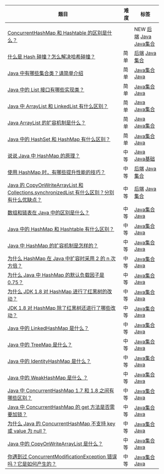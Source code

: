 | 题目                                                         | 难度 | 标签                               |
| ------------------------------------------------------------ | ---- | ---------------------------------- |
|                                                              |      |                                    |
| [ConcurrentHashMap 和 Hashtable 的区别是什么？]()            |      | NEW [后端]() [Java]() [Java集合]() |
| [什么是 Hash 碰撞？怎么解决哈希碰撞？]()                     | 简单 | [后端]() [Java集合]()              |
| [Java 中有哪些集合类？请简单介绍]()                          | 简单 | [Java集合]() [Java]()              |
| [Java 中的 List 接口有哪些实现类？]()                        | 简单 | [Java集合]() [Java]()              |
| [Java 中 ArrayList 和 LinkedList 有什么区别？]()             | 简单 | [Java]() [Java集合]()              |
| [Java ArrayList 的扩容机制是什么？]()                        | 简单 | [Java]() [Java集合]()              |
| [Java 中的 HashSet 和 HashMap 有什么区别？]()                | 简单 | [Java集合]() [Java]()              |
| [说说 Java 中 HashMap 的原理？]()                            | 中等 | [Java]() [Java基础]()              |
| [使用 HashMap 时，有哪些提升性能的技巧？]()                  | 中等 | [后端]() [Java集合]()              |
| [Java 的 CopyOnWriteArrayList 和 Collections.synchronizedList 有什么区别？分别有什么优缺点？]() | 中等 | [后端]() [Java集合]()              |
| [数组和链表在 Java 中的区别是什么？]()                       | 中等 | [Java集合]() [Java]()              |
| [Java 中的 HashMap 和 Hashtable 有什么区别？]()              | 中等 | [Java集合]() [Java]()              |
| [Java 中 HashMap 的扩容机制是怎样的？]()                     | 中等 | [Java集合]() [Java]()              |
| [为什么 HashMap 在 Java 中扩容时采用 2 的 n 次方倍？]()      | 中等 | [Java集合]() [Java]()              |
| [为什么 Java 中 HashMap 的默认负载因子是 0.75？]()           | 中等 | [Java集合]() [Java]()              |
| [为什么 JDK 1.8 对 HashMap 进行了红黑树的改动？]()           | 中等 | [Java集合]() [Java]()              |
| [JDK 1.8 对 HashMap 除了红黑树还进行了哪些改动？]()          | 中等 | [Java集合]() [Java]()              |
| [Java 中的 LinkedHashMap 是什么？]()                         | 中等 | [Java集合]() [Java]()              |
| [Java 中的 TreeMap 是什么？]()                               | 中等 | [Java集合]() [Java]()              |
| [Java 中的 IdentityHashMap 是什么？]()                       | 中等 | [Java集合]() [Java]()              |
| [Java 中的 WeakHashMap 是什么 ？]()                          | 中等 | [Java集合]() [Java]()              |
| [Java 中 ConcurrentHashMap 1.7 和 1.8 之间有哪些区别？]()    | 中等 | [Java集合]() [Java]()              |
| [Java 中 ConcurrentHashMap 的 get 方法是否需要加锁？]()      | 中等 | [Java集合]() [Java]()              |
| [为什么 Java 的 ConcurrentHashMap 不支持 key 或 value 为 null？]() | 中等 | [Java集合]() [Java]()              |
| [Java 中的 CopyOnWriteArrayList 是什么？]()                  | 中等 | [Java集合]() [Java]()              |
| [你遇到过 ConcurrentModificationException 错误吗？它是如何产生的？]() | 中等 | [Java集合]() [Java]()              |